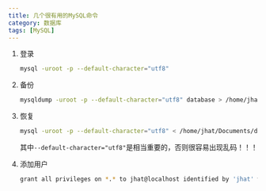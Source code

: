 ```yaml
---
title: 几个很有用的MySQL命令
category: 数据库
tags: [MySQL]
---
```


1. 登录

    ```bash
    mysql -uroot -p --default-character="utf8"
    ```

2. 备份

    ```bash
    mysqldump -uroot -p --default-character="utf8" database > /home/jhat/Documents/database.sql
    ```

3. 恢复

    ```bash
    mysql -uroot -p --default-character="utf8" < /home/jhat/Documents/database.sql
    ```

    其中`--default-character="utf8"`是相当重要的，否则很容易出现乱码！！！

4. 添加用户

    ```bash
    grant all privileges on *.* to jhat@localhost identified by 'jhat' with grant option；
    ```
